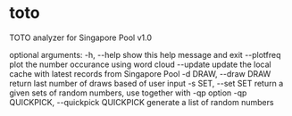 # toto

TOTO analyzer for Singapore Pool v1.0

optional arguments:
  -h, --help            show this help message and exit
  --plotfreq            plot the number occurance using word cloud
  --update              update the local cache with latest records from
                        Singapore Pool
  -d DRAW, --draw DRAW  return last number of draws based of user input
  -s SET, --set SET     return a given sets of random numbers, use together
                        with -qp option
  -qp QUICKPICK, --quickpick QUICKPICK
                        generate a list of random numbers
